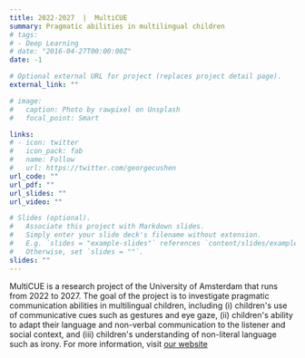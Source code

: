 ```yaml
---
title: 2022-2027  |  MultiCUE
summary: Pragmatic abilities in multilingual children
# tags:
# - Deep Learning
# date: "2016-04-27T00:00:00Z"
date: -1

# Optional external URL for project (replaces project detail page).
external_link: ""

# image:
#   caption: Photo by rawpixel on Unsplash
#   focal_point: Smart

links:
# - icon: twitter
#   icon_pack: fab
#   name: Follow
#   url: https://twitter.com/georgecushen
url_code: ""
url_pdf: ""
url_slides: ""
url_video: ""

# Slides (optional).
#   Associate this project with Markdown slides.
#   Simply enter your slide deck's filename without extension.
#   E.g. `slides = "example-slides"` references `content/slides/example-slides.md`.
#   Otherwise, set `slides = ""`.
slides: ""
---
```


MultiCUE is a research project of the University of Amsterdam that runs from 2022 to 2027. The goal of the project is to investigate pragmatic communication abilities in multilingual children, including (i) children's use of communicative cues such as gestures and eye gaze, (ii) children's ability to adapt their language and non-verbal communication to the listener and social context, and (iii) children's understanding of non-literal language such as irony. For more information, visit [our website](https://www.multicue.nl/)





